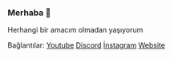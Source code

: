 ### Merhaba 👋
Herhangi bir amacım olmadan yaşıyorum

Bağlantılar: [Youtube](https://youtube.com/c/EmirhanSarac) [Discord](https://discord.gg/9z8JEcG) [İnstagram](https://www.instagram.com/emirhansarac06) [Website](https://codare.fun)
<!--
**EmirhanSarac/EmirhanSarac** is a ✨ _special_ ✨ repository because its `README.md` (this file) appears on your GitHub profile.


